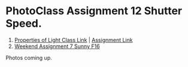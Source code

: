 # PhotoClass Assignment 12 Shutter Speed.
1. [Properties of Light Class Link](https://www.reddit.com/r/photoclass2023/comments/117faz0/12_properties_of_light/) | [Assignment Link](https://www.reddit.com/r/photoclass2023/comments/117faqw/assignment_12_properties_of_light/)
2. [Weekend Assignment 7 Sunny F16](https://www.reddit.com/r/photoclass2023/comments/11axi9j/weekend_assignment_07_sunny_f16/)

Photos coming up.
